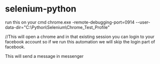 # selenium-python
run this on your cmd
chrome.exe -remote-debugging-port=0914 --user-data-dir="C:\Python\Selenium\Chrome_Test_Profile"

//This will open a chrome and in that existing session you can login to your facebook account so if we run this automation we will skip the login part of facebook.

This will send a message in messenger

